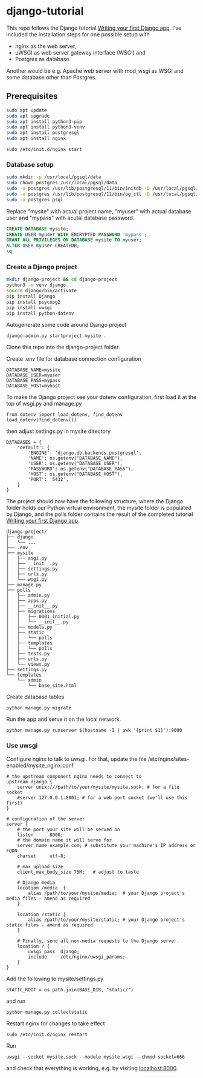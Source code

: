 # django-tutorial

This repo follows the Django tutorial [Writing your first Django app](https://docs.djangoproject.com/en/3.0/intro/). I've included the installation steps for one possible setup with 

- nginx as the web server, 
- uWSGI as web server gateway interface (WSGI) and 
- Postgres as database.

Another would be e.g. Apache web server with mod_wsgi as WSGI and some database other than Postgres.

## Prerequisites

```bash
sudo apt update
sudo apt upgrade
sudo apt install python3-pip
sudo apt install python3-venv
sudo apt install postgresql
sudo apt install nginx
```

```
sudo /etc/init.d/nginx start
```

### Database setup
```bash
sudo mkdir -p /usr/local/pgsql/data
sudo chown postgres /usr/local/pgsql/data
sudo -u postgres /usr/lib/postgresql/11/bin/initdb -D /usr/local/pgsql/data
sudo -u postgres /usr/lib/postgresql/11/bin/pg_ctl -D /usr/local/pgsql/data >logfile 2>&1 &
sudo -u postgres psql
```

Replace "mysite" with actual project name, "myuser" with actual database user and "mypass" with acutal database password.
```SQL
CREATE DATABASE mysite;
CREATE USER myuser WITH ENCRYPTED PASSWORD 'mypass';
GRANT ALL PRIVILEGES ON DATABASE mysite TO myuser;
ALTER USER myuser CREATEDB;
\q
```

### Create a Django project
```bash
mkdir django-project && cd django-project
python3 -m venv django
source django/bin/activate
pip install Django
pip install psycopg2
pip install uwsgi
pip install python-dotenv
```

Autogenerate some code around Django project
```
django-admin.py startproject mysite .
```

Clone this repo into the django-project folder.

Create .env file for database connection configuration

```
DATABASE_NAME=mysite
DATABASE_USER=myuser
DATABASE_PASS=mypass
DATABASE_HOST=myhost
```

To make the Django project see your dotenv configuration, first load it at the top of wsgi.py and manage.py

```
from dotenv import load_dotenv, find_dotenv
load_dotenv(find_dotenv())
```

then adjust settings.py in mysite directory

```
DATABASES = {
    'default': {
        'ENGINE': 'django.db.backends.postgresql',
        'NAME': os.getenv("DATABASE_NAME"),
        'USER': os.getenv("DATABASE_USER"),
        'PASSWORD': os.getenv("DATABASE_PASS"),
        'HOST': os.getenv("DATABASE_HOST"),
        'PORT': '5432',
    }
}
```

The project should now have the following structure, where the Django folder holds our Python virtual environment, the mysite folder is populated by Django, and the polls folder contains the result of the completed tutorial [Writing your first Django app](https://docs.djangoproject.com/en/3.0/intro/).

```
django-project/
├── django
│   └── ...
├── .env
├── mysite
│   ├── asgi.py
│   ├── __init__.py
│   ├── settings.py
│   ├── urls.py
│   └── wsgi.py
├── manage.py
├── polls
│   ├── admin.py
│   ├── apps.py
│   ├── __init__.py
│   ├── migrations
│   │   ├── 0001_initial.py
│   │   └── __init__.py
│   ├── models.py
│   ├── static
│   │   └── polls
│   ├── templates
│   │   └── polls
│   ├── tests.py
│   ├── urls.py
│   └── views.py
├── settings.py
└── templates
    └── admin
        └── base_site.html
```

Create database tables
```
python manage.py migrate
```

Run the app and serve it on the local network.
```
python manage.py runserver $(hostname -I | awk '{print $1}'):8000
```

### Use uwsgi

Configure nginx to talk to uwsgi. For that, update the file /etc/nginx/sites-enabled/mysite_nginx.conf

```
# the upstream component nginx needs to connect to
upstream django {
    server unix:///path/to/your/mysite/mysite.sock; # for a file socket
    #server 127.0.0.1:8001; # for a web port socket (we'll use this first)
}

# configuration of the server
server {
    # the port your site will be served on
    listen      8000;
    # the domain name it will serve for
    server_name example.com; # substitute your machine's IP address or FQDN
    charset     utf-8;

    # max upload size
    client_max_body_size 75M;   # adjust to taste

    # Django media
    location /media  {
        alias /path/to/your/mysite/media;  # your Django project's media files - amend as required
    }

    location /static {
        alias /path/to/your/mysite/static; # your Django project's static files - amend as required
    }

    # Finally, send all non-media requests to the Django server.
    location / {
        uwsgi_pass  django;
        include     /etc/nginx/uwsgi_params;
    }
}
```

Add the following to mysite/settings.py

```
STATIC_ROOT = os.path.join(BASE_DIR, "static/")
```

and run

```
python manage.py collectstatic
```

Restart nginx for changes to take effect

```
sudo /etc/init.d/nginx restart
```

Run 

```
uwsgi --socket mysite.sock --module mysite.wsgi --chmod-socket=666
```

and check that everything is working, e.g. by visiting [localhost:8000](localhost:8000).
